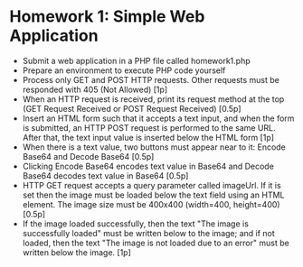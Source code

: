 # Homework 1: Simple Web Application
- Submit a web application in a PHP file called homework1.php
- Prepare an environment to execute PHP code yourself
- Process only GET and POST HTTP requests. Other requests must be responded with 405 (Not Allowed) [1p]
- When an HTTP request is received, print its request method at the top (GET Request Received or POST Request Received) [0.5p]
- Insert an HTML form such that it accepts a text input, and when the form is submitted, an HTTP POST request is performed to the same URL. After that, the text input value is inserted below the HTML form [1p]
- When there is a text value, two buttons must appear near to it: Encode Base64 and Decode Base64 [0.5p]
- Clicking Encode Base64 encodes text value in Base64 and Decode Base64 decodes text value in Base64 [0.5p]
- HTTP GET request accepts a query parameter called imageUrl. If it is set then the image must be loaded below the text field using an HTML element. The image size must be 400x400 (width=400, height=400) [0.5p]
- If the image loaded successfully, then the text "The image is successfully loaded" must be written below to the image; and if not loaded, then the text "The image is not loaded due to an error" must be written below the image. [1p]